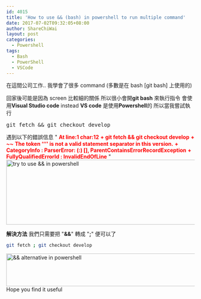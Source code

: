 ```yaml
---
id: 4015
title: 'How to use && (bash) in powershell to run multiple command'
date: 2017-07-02T09:32:05+08:00
author: ShareChiWai
layout: post
categories:
  - Powershell
tags:
  - Bash
  - PowerShell
  - VSCode
---
```


在這間公司工作..
我學會了很多 command (多數是在 bash [git bash] 上使用的)

回家後可能是因為 screen 比較細的關係
所以很小會開**git bash** 來執行指令
會使用**Visual Studio code** instead
**VS code** 是使用**Powershell**的
所以當我嘗試執行

<pre>git fetch && git checkout develop
</pre>

遇到以下的錯誤信息
"
<span style="color: #ff0000;"><strong>At line:1 char:12</strong></span>
<span style="color: #ff0000;"><strong>+ git fetch && git checkout develop</strong></span>
<span style="color: #ff0000;"><strong>+ ~~</strong></span>
<span style="color: #ff0000;"><strong>The token &#8216;‘‘' is not a valid statement separator in this version.</strong></span>
<span style="color: #ff0000;"><strong> + CategoryInfo : ParserError: (:) [], ParentContainsErrorRecordException</strong></span>
<span style="color: #ff0000;"><strong> + FullyQualifiedErrorId : InvalidEndOfLine</strong></span>
"
[<img class="alignnone size-large wp-image-4016" src="https://i2.wp.com/blog.sharechiwai.com/wp-content/uploads/2017/07/ampSignOnPowerShell.png?resize=625%2C173" alt="try to use && in powershell" width="625" height="173" sizes="(max-width: 625px) 100vw, 625px" data-recalc-dims="1" />](https://i2.wp.com/blog.sharechiwai.com/wp-content/uploads/2017/07/ampSignOnPowerShell.png)

**解決方法**
我們只需要把 "**&&**" 轉成 "**;**" 便可以了

```bash
git fetch ; git checkout develop
```

[<img class="alignnone size-large wp-image-4017" src="https://i1.wp.com/blog.sharechiwai.com/wp-content/uploads/2017/07/semicolonOnPowerShell.png?resize=625%2C87" alt="&& alternative in powershell" width="625" height="87" sizes="(max-width: 625px) 100vw, 625px" data-recalc-dims="1" />](https://i1.wp.com/blog.sharechiwai.com/wp-content/uploads/2017/07/semicolonOnPowerShell.png)
Hope you find it useful
